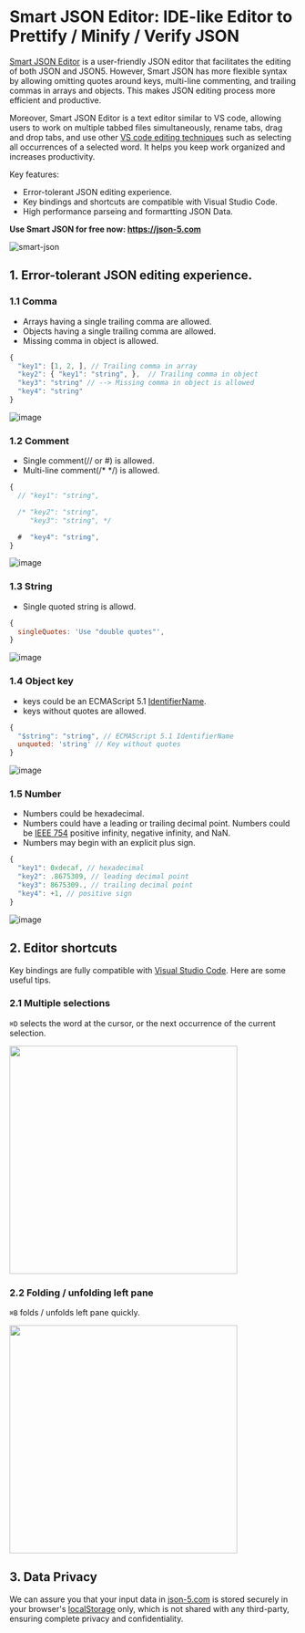 # Smart JSON Editor: IDE-like Editor to Prettify / Minify / Verify JSON
[Smart JSON Editor](https://fe-tool.com/en-us/formatter/json) is a user-friendly JSON editor that facilitates the editing of both JSON and JSON5. However, Smart JSON has more flexible syntax by allowing omitting quotes around keys, multi-line commenting, and trailing commas in arrays and objects. This makes JSON editing process more efficient and productive.

Moreover, Smart JSON Editor is a text editor similar to VS code, allowing users to work on multiple tabbed files simultaneously, rename tabs, drag and drop tabs, and use other [VS code editing techniques](https://code.visualstudio.com/docs/editor/codebasics) such as selecting all occurrences of a selected word. It helps you keep work organized and increases productivity.

Key features:
- Error-tolerant JSON editing experience.
- Key bindings and shortcuts are compatible with Visual Studio Code.
- High performance parseing and formartting JSON Data.

**Use Smart JSON for free now: https://json-5.com**

![smart-json](https://user-images.githubusercontent.com/3455798/226092084-5977ae57-b643-473a-a0bd-b937084b07f7.gif)

## 1. Error-tolerant JSON editing experience.

### 1.1 Comma
- Arrays having a single trailing comma are allowed.
- Objects having a single trailing comma are allowed.
- Missing comma in object is allowed.

```js
{
  "key1": [1, 2, ], // Trailing comma in array
  "key2": { "key1": "string", },  // Trailing comma in object 
  "key3": "string" // --> Missing comma in object is allowed
  "key4": "string"
}
```
![image](https://user-images.githubusercontent.com/3455798/226093599-ca5e8319-75fd-4c5d-861d-3ef0e0a53490.png)


### 1.2 Comment
- Single comment(// or #) is allowed.
- Multi-line comment(/* */) is allowed.


```js
{
  // "key1": "string",

  /* "key2": "string",
     "key3": "string", */

  #  "key4": "string",
}
```
![image](https://user-images.githubusercontent.com/3455798/226093818-36c2cd20-0b35-4384-9ff1-7b3c3752ae40.png)


### 1.3 String
- Single quoted string is allowd.

```js
{
  singleQuotes: 'Use "double quotes"',
}
```
![image](https://user-images.githubusercontent.com/3455798/226093775-ce2e1a7c-cc47-43a9-9498-614e036c4492.png)


### 1.4 Object key

- keys could be an ECMAScript 5.1 [IdentifierName](https://262.ecma-international.org/5.1/#sec-7.6).
- keys without quotes are allowed.
```js
{
  "$string": "string", // ECMAScript 5.1 IdentifierName
  unquoted: 'string' // Key without quotes
}
```
![image](https://user-images.githubusercontent.com/3455798/226093494-66983740-9a00-4041-bdc1-613732e89253.png)


### 1.5 Number
- Numbers could be hexadecimal.
- Numbers could have a leading or trailing decimal point.
Numbers could be [IEEE 754](https://en.wikipedia.org/wiki/IEEE_754) positive infinity, negative infinity, and NaN.</li>
- Numbers may begin with an explicit plus sign.


```js
{
  "key1": 0xdecaf, // hexadecimal
  "key2": .8675309, // leading decimal point
  "key3": 8675309., // trailing decimal point
  "key4": +1, // positive sign
}
```
![image](https://user-images.githubusercontent.com/3455798/226093838-6323c3b6-bd20-4363-a2cb-bd210d3803a2.png)

## 2. Editor shortcuts
Key bindings are fully compatible with [Visual Studio Code](https://code.visualstudio.com/docs/editor/codebasics). Here are some useful tips.

### 2.1 Multiple selections
`⌘D` selects the word at the cursor, or the next occurrence of the current selection.

<img style="width:400px" src="https://user-images.githubusercontent.com/3455798/226115913-658541ea-3b5f-448d-b83a-b08459a3a492.png" />

### 2.2 Folding / unfolding left pane
`⌘B` folds / unfolds left pane quickly.

<img style="width:400px" src="https://user-images.githubusercontent.com/3455798/226117055-9ae01abf-a72a-4e25-beec-7e7346883eb2.png" />


## 3. Data Privacy
We can assure you that your input data in [json-5.com](json-5.com) is stored securely in your browser's [localStorage](https://developer.mozilla.org/en-US/docs/Web/API/Window/localStorage) only, which is not shared with any third-party, ensuring complete privacy and confidentiality.
